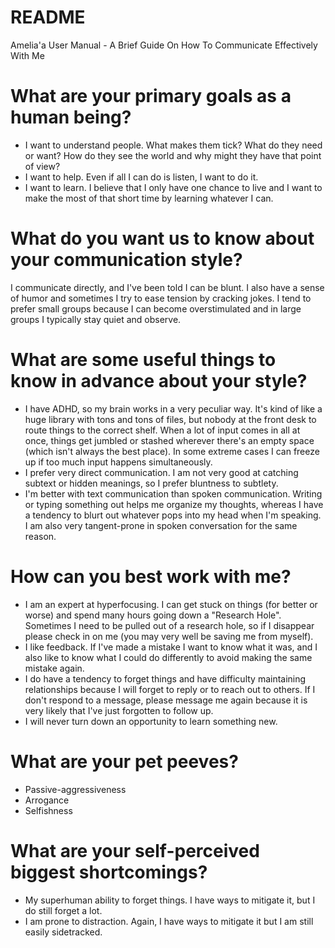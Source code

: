 # README

Amelia'a User Manual - A Brief Guide On How To Communicate Effectively With Me

# What are your primary goals as a human being?
- I want to understand people. What makes them tick? What do they need or want? How do they see the world and why might they have that point of view?
- I want to help. Even if all I can do is listen, I want to do it.
- I want to learn. I believe that I only have one chance to live and I want to make the most of that short time by learning whatever I can.

# What do you want us to know about your communication style?
I communicate directly, and I've been told I can be blunt. 
I also have a sense of humor and sometimes I try to ease tension by cracking jokes. 
I tend to prefer small groups because I can become overstimulated and in large groups I typically stay quiet and observe.

# What are some useful things to know in advance about your style?
- I have ADHD, so my brain works in a very peculiar way. It's kind of like a huge library with tons and tons of files, but nobody at the front desk to route things to the correct shelf. When a lot of input comes in all at once, things get jumbled or stashed wherever there's an empty space (which isn't always the best place). In some extreme cases I can freeze up if too much input happens simultaneously.
- I prefer very direct communication. I am not very good at catching subtext or hidden meanings, so I prefer bluntness to subtlety.
- I'm better with text communication than spoken communication. Writing or typing something out helps me organize my thoughts, whereas I have a tendency to blurt out whatever pops into my head when I'm speaking. I am also very tangent-prone in spoken conversation for the same reason.

# How can you best work with me?
- I am an expert at hyperfocusing. I can get stuck on things (for better or worse) and spend many hours going down a "Research Hole". Sometimes I need to be pulled out of a research hole, so if I disappear please check in on me (you may very well be saving me from myself).
- I like feedback. If I've made a mistake I want to know what it was, and I also like to know what I could do differently to avoid making the same mistake again.
- I do have a tendency to forget things and have difficulty maintaining relationships because I will forget to reply or to reach out to others. If I don't respond to a message, please message me again because it is very likely that I've just forgotten to follow up.
- I will never turn down an opportunity to learn something new. 

# What are your pet peeves?
- Passive-aggressiveness
- Arrogance
- Selfishness

# What are your self-perceived biggest shortcomings?
- My superhuman ability to forget things. I have ways to mitigate it, but I do still forget a lot.
- I am prone to distraction. Again, I have ways to mitigate it but I am still easily sidetracked.

